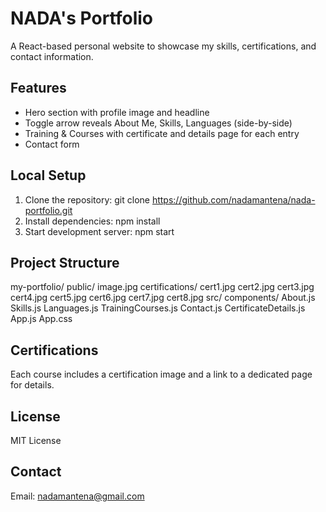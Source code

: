 # NADA's Portfolio

A React-based personal website to showcase my skills, certifications, and contact information.

## Features

- Hero section with profile image and headline
- Toggle arrow reveals About Me, Skills, Languages (side-by-side)
- Training & Courses with certificate and details page for each entry
- Contact form

## Local Setup

1. Clone the repository:
   git clone https://github.com/nadamantena/nada-portfolio.git
2. Install dependencies:
   npm install
3. Start development server:
   npm start

## Project Structure

my-portfolio/
  public/
    image.jpg
    certifications/
      cert1.jpg
      cert2.jpg
      cert3.jpg
      cert4.jpg
      cert5.jpg
      cert6.jpg
      cert7.jpg
      cert8.jpg
  src/
    components/
      About.js
      Skills.js
      Languages.js
      TrainingCourses.js
      Contact.js
      CertificateDetails.js
    App.js
    App.css

## Certifications

Each course includes a certification image and a link to a dedicated page for details.

## License

MIT License

## Contact

Email: nadamantena@gmail.com
